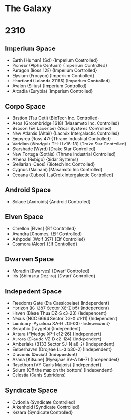 # The Galaxy
# 2310
## Imperium Space 
- Earth [Human] (Sol) {Imperium Controlled}
- Pioneer (Alpha Centuari) {Imperium Controlled}
- Paragon (Ross 128) {Imperium Controlled}
- Elysium (Procyon) {Imperium Controlled}
- Heartland (Lalande 21185) {Imperium Controlled}
- Avalon (Sirius) {Imperium Controlled}
- Arcadia (Eurybia) {Imperium Controlled}

## Corpo Space
- Bastion (Tau Ceti) {BioTech Inc. Controlled}
- Aeos (Groombridge 1618) {Masamoto Inc. Controlled}
- Beacon (EV Lacertae) {Sidar Systems Controlled}
- New Atlantis (Altair) {Lacroix Intergalactic Controlled}
- Empyrea (Ross 47) {Thrane Industrial Controlled}
- Veridian (Wredguia TH-U c16-18) {Drake Star Controlled}
- Starshade (Wyrd) {Drake Star Controlled}
- New Tortuga (Sothis) {Thrane Industrial Controlled}
- Athena (Robigo) {Sidar Systems}
- Stellarian (Ceos) {Biotech Inc Controlled}
- Cygnus (Mainani) {Masamoto Inc Controlled}
- Oceana (Cubeo) {LaCroix Intergalactic Controlled}

## Android Space
- Solace [Androids] {Android Controlled}

## Elven Space
- Corellon [Elves] {Elf Controlled}
- Avandra [Gnomes] {Elf Controlled}
- Ashpodel (Wolf 397) {Elf Controlled}
- Cosmora (Alcor) {Elf Controlled}

## Dwarven Space
- Moradin [Dwarves] {Dwarf Controlled}
- Iris (Shinrarta Dezhra) {Dwarf Controlled}

## Indepedent Space
- Freedoms Gate (Eta Cassiopeiae) {Independent}
- Horizon (IC 1287 Sector XE-Z b5) {Independent}
- Haven (Bleae Thua DZ-S c3-23) {Independent}
- Nexus (NGC 6664 Sector DG-X c1-11) {Independent}
- Luminary (Pyraleau XA-H c13-63) {Independent}
- Seraphic (Taygeta) {Independent}
- Antara (Flyiedge XP-I c12-26) {Independent}
- Aurora (Skaude VZ-B c2-124) {Independent}
- Amberlake (B133 Sector SJ-N a8-2) {Independent}
- Emberhaven (Drojeae LL-G b30-2) {Independent}
- Draconis (Deciat) {Independent}
- Azana [Kitsune] (Nyeajaae SV-A b6-7) {Independent}
- Rosethorn (VY Canis Majoris) {Independent}
- Sojurn (Off the map on the bottom) {Independent}
- Celestia (Canis Subridens)
  
## Syndicate Space
- Cydonia {Syndicate Controlled}
- Arkenhold {Syndicate Controlled}
- Kezara {Syndicate Controlled}
